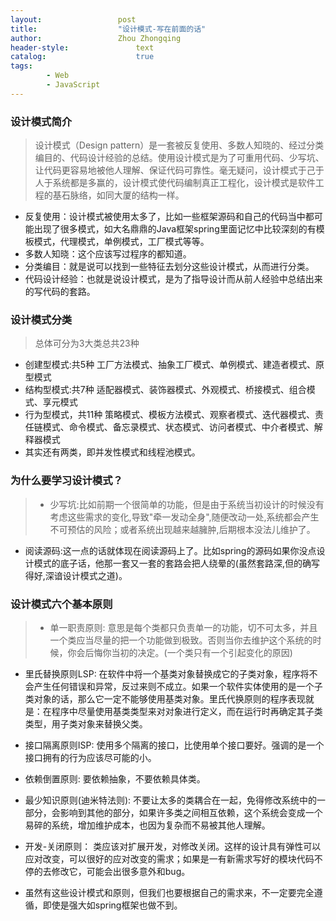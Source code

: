 ```yaml
---
layout:					post
title:					"设计模式-写在前面的话"
author:					Zhou Zhongqing
header-style:				text
catalog:					true
tags:
		- Web
		- JavaScript
---
```

### 设计模式简介
>设计模式（Design pattern）是一套被反复使用、多数人知晓的、经过分类编目的、代码设计经验的总结。使用设计模式是为了可重用代码、少写坑、让代码更容易地被他人理解、保证代码可靠性。毫无疑问，设计模式于己于人于系统都是多赢的，设计模式使代码编制真正工程化，设计模式是软件工程的基石脉络，如同大厦的结构一样。
 - 反复使用：设计模式被使用太多了，比如一些框架源码和自己的代码当中都可能出现了很多模式，如大名鼎鼎的Java框架spring里面记忆中比较深刻的有模板模式，代理模式，单例模式，工厂模式等等。
 - 多数人知晓：这个应该写过程序的都知道。
 - 分类编目：就是说可以找到一些特征去划分这些设计模式，从而进行分类。
 - 代码设计经验：也就是说设计模式，是为了指导设计而从前人经验中总结出来的写代码的套路。

### 设计模式分类
>总体可分为3大类总共23种
 - 创建型模式:共5种
 工厂方法模式、抽象工厂模式、单例模式、建造者模式、原型模式
 - 结构型模式:共7种
  适配器模式、装饰器模式、外观模式、桥接模式、组合模式、享元模式
  - 行为型模式，共11种
   策略模式、模板方法模式、观察者模式、迭代器模式、责任链模式、命令模式、备忘录模式、状态模式、访问者模式、中介者模式、解释器模式
   - 其实还有两类，即并发性模式和线程池模式。

### 为什么要学习设计模式？
>- 少写坑:比如前期一个很简单的功能，但是由于系统当初设计的时候没有考虑这些需求的变化,导致"牵一发动全身",随便改动一处,系统都会产生不可预估的风险；或者系统出现越来越臃肿,后期根本没法儿维护了。
- 阅读源码:这一点的话就体现在阅读源码上了。比如spring的源码如果你没点设计模式的底子话，他那一套又一套的套路会把人绕晕的(虽然套路深,但的确写得好,深谙设计模式之道)。

### 设计模式六个基本原则
> - 单一职责原则: 
  意思是每个类都只负责单一的功能，切不可太多，并且一个类应当尽量的把一个功能做到极致。否则当你去维护这个系统的时候，你会后悔你当初的决定。(一个类只有一个引起变化的原因)
- 里氏替换原则LSP:
   在软件中将一个基类对象替换成它的子类对象，程序将不会产生任何错误和异常，反过来则不成立。如果一个软件实体使用的是一个子类对象的话，那么它一定不能够使用基类对象。里氏代换原则的程序表现就是：在程序中尽量使用基类类型来对对象进行定义，而在运行时再确定其子类类型，用子类对象来替换父类。
- 接口隔离原则ISP:
使用多个隔离的接口，比使用单个接口要好。强调的是一个接口拥有的行为应该尽可能的小。
-  依赖倒置原则:
   要依赖抽象，不要依赖具体类。
- 最少知识原则(迪米特法则):
   不要让太多的类耦合在一起，免得修改系统中的一部分，会影响到其他的部分，如果许多类之间相互依赖，这个系统会变成一个易碎的系统，增加维护成本，也因为复杂而不易被其他人理解。
- 开发-关闭原则：
  类应该对扩展开发，对修改关闭。这样的设计具有弹性可以应对改变，可以很好的应对改变的需求；如果是一有新需求写好的模块代码不停的去修改它，可能会出很多意外和bug。



- 虽然有这些设计模式和原则，但我们也要根据自己的需求来，不一定要完全遵循，即使是强大如spring框架也做不到。